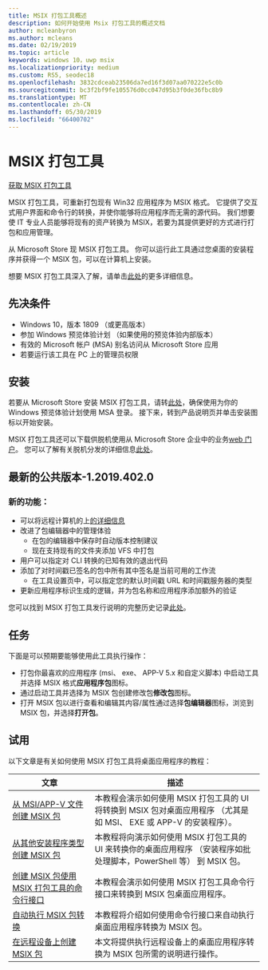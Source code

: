 ```yaml
---
title: MSIX 打包工具概述
description: 如何开始使用 Msix 打包工具的概述文档
author: mcleanbyron
ms.author: mcleans
ms.date: 02/19/2019
ms.topic: article
keywords: windows 10，uwp msix
ms.localizationpriority: medium
ms.custom: RS5, seodec18
ms.openlocfilehash: 3832cdceab23506da7ed16f3d07aa070222e5c0b
ms.sourcegitcommit: bc3f2bf9fe105576d0cc047d95b3f0de36fbc8b9
ms.translationtype: MT
ms.contentlocale: zh-CN
ms.lasthandoff: 05/30/2019
ms.locfileid: "66400702"
---
```

# <a name="msix-packaging-tool"></a>MSIX 打包工具 

<div class="nextstepaction"><p><a class="x-hidden-focus" href="https://www.microsoft.com/en-us/p/msix-packaging-tool/9n5lw3jbcxkf" data-linktype="external">获取 MSIX 打包工具</a></p></div>

MSIX 打包工具，可重新打包现有 Win32 应用程序为 MSIX 格式。 它提供了交互式用户界面和命令行的转换，并使你能够将应用程序而无需的源代码。 我们想要使 IT 专业人员能够将现有的资产转换为 MSIX，若要为其提供更好的方式进行打包和应用管理。

从 Microsoft Store 现 MSIX 打包工具。 你可以运行此工具通过您桌面的安装程序并获得一个 MSIX 包，可以在计算机上安装。

想要 MSIX 打包工具深入了解，请单击[此处](packaging-tool/insider-program.md)的更多详细信息。

## <a name="prerequisites"></a>先决条件

- Windows 10，版本 1809 （或更高版本）
- 参加 Windows 预览体验计划 （如果使用的预览体验内部版本）
- 有效的 Microsoft 帐户 (MSA) 别名访问从 Microsoft Store 应用 
- 若要运行该工具在 PC 上的管理员权限
 
 ## <a name="install"></a>安装
 
若要从 Microsoft Store 安装 MSIX 打包工具，请转[此处](https://www.microsoft.com/en-us/p/msix-packaging-tool/9n5lw3jbcxkf)，确保使用为你的 Windows 预览体验计划使用 MSA 登录。 接下来，转到产品说明页并单击安装图标以开始安装。

MSIX 打包工具还可以下载供脱机使用从 Microsoft Store 企业中的业务[web 门户](https://businessstore.microsoft.com/)。 您可以了解有关脱机分发的详细信息[此处](https://docs.microsoft.com/en-us/microsoft-store/distribute-offline-apps#download-an-offline-licensed-app)。

 
## <a name="latest-public-version---120194020"></a>最新的公共版本-1.2019.402.0

### <a name="new-features"></a>新的功能：

- 可以将远程计算机的上[的详细信息](packaging-tool/remote-conversion-setup.md)
- 改进了包编辑器中的管理体验
    - 在包的编辑器中保存时自动版本控制建议
    - 现在支持现有的文件夹添加 VFS 中打包
- 用户可以指定对 CLI 转换的已知有效的退出代码
- 添加了对时间戳已签名的包中所有其中签名是当前可用的工作流 
    - 在工具设置页中，可以指定您的默认时间戳 URL 和时间戳服务器的类型
- 更新应用程序标识生成的逻辑，并为包名称和应用程序添加额外的验证 

您可以找到 MSIX 打包工具发行说明的完整历史记录[此处](packaging-tool/release-notes/history.md)。

 ## <a name="tasks"></a>任务
 
下面是可以预期要能够使用此工具执行操作：
 
- 打包你最喜欢的应用程序 (msi、 exe、 APP-V 5.x 和自定义脚本) 中启动工具并选择 MSIX 格式**应用程序包**图标。
- 通过启动工具并选择为 MSIX 包创建修改包**修改包**图标。 
- 打开 MSIX 包以进行查看和编辑其内容/属性通过选择**包编辑器**图标，浏览到 MSIX 包，并选择**打开包**。

## <a name="try-it-out"></a>试用 

以下文章是有关如何使用 MSIX 打包工具将桌面应用程序的教程： 

| 文章 | 描述 |
|-------|-------------|
| [从 MSI/APP-V 文件创建 MSIX 包](packaging-tool/create-app-package-MSI-VM.md) | 本教程会演示如何使用 MSIX 打包工具的 UI 将转换到 MSIX 包对桌面应用程序 （尤其是如 MSI、 EXE 或 APP-V 的安装程序）。 |
| [从其他安装程序类型创建 MSIX 包](packaging-tool/create-other-installer.md) | 本教程将向演示如何使用 MSIX 打包工具的 UI 来转换你的桌面应用程序 （安装程序如批处理脚本，PowerShell 等） 到 MSIX 包。 |
| [创建 MSIX 包使用 MSIX 打包工具的命令行接口](packaging-tool/package-conversion-cli.md) | 本教程会演示如何使用 MSIX 打包工具命令行接口来转换到 MSIX 包桌面应用程序。 |
| [自动执行 MSIX 包转换](packaging-tool/automate-conversion.md) | 本教程将介绍如何使用命令行接口来自动执行桌面应用程序转换为 MSIX 包。 |
| [在远程设备上创建 MSIX 包](packaging-tool/remote-conversion-setup.md) | 本文将提供执行远程设备上的桌面应用程序转换为 MSIX 包所需的说明进行操作。 |
